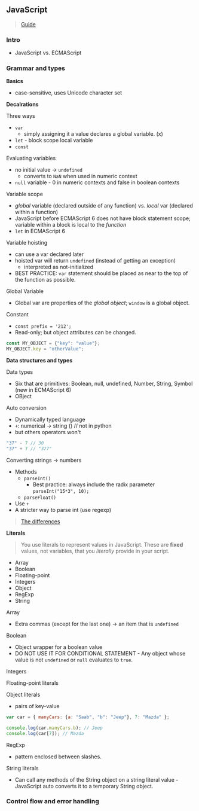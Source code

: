## JavaScript

> [Guide](https://developer.mozilla.org/en-US/docs/Web/JavaScript/Guide)

### Intro

* JavaScript vs. ECMAScript


### Grammar and types

**Basics**

* case-sensitive, uses Unicode character set 

**Decalrations**

Three ways

* `var`
  * simply assigning it a value declares a global variable. (x)
* `let` - block scope local variable
* `const`

Evaluating variables

* no initial value -> `undefined`
  * converts to `NaN` when used in numeric context
* `null` variable - 0 in numeric contexts and false in boolean contexts

Variable scope

* *global* variable (declared outside of any function) vs. *local* var (declared within a function)
* JavaScript before ECMAScript 6 does not have block statement scope; variable within a block is local to the *function*
* `let` in ECMAScript 6

Variable hoisting

* can use a var declared later
* hoisted var will return `undefined` (instead of getting an exception)
  * interpreted as not-initialized
* BEST PRACTICE: `var` statement should be placed as near to the top of the function as possible.

Global Variable

* Global var are properties of the *global object*; `window` is a global object.


Constant

* `const prefix = '212';`
* Read-only; but object attributes can be changed.

```javascript
const MY_OBJECT = {"key": "value"};
MY_OBJECT.key = "otherValue";
```

**Data structures and types**

Data types

* Six that are primitives: Boolean, null, undefined, Number, String, Symbol (new in ECMAScript 6)
* OBject

Auto conversion

* Dynamically typed language
* `+`: numerical -> string () // not in python
* but others operators won't

```javascript
"37" - 7 // 30
"37" + 7 // "377"
```

Converting strings -> numbers

* Methods
  * `parseInt()`
    * Best practice: always include the radix parameter `parseInt("15*3", 10);`
  * `parseFloat()`
* Use `+`
* A stricter way to parse int (use regexp)

> [The differences](http://stackoverflow.com/questions/175739/is-there-a-built-in-way-in-javascript-to-check-if-a-string-is-a-valid-number)

**Literals**

> You use literals to represent values in JavaScript. These are **fixed** values, not variables, that you *literally* provide in your script. 

* Array
* Boolean
* Floating-point
* Integers
* Object
* RegExp
* String

Array

* Extra commas (except for the last one) -> an item that is `undefined`

Boolean

* Object wrapper for a boolean value
* DO NOT USE IT FOR CONDITIONAL STATEMENT - Any object whose value is not `undefined` or `null` evaluates to `true`.

Integers

Floating-point literals

Object literals

* pairs of key-value

```javascript
var car = { manyCars: {a: "Saab", "b": "Jeep"}, 7: "Mazda" };

console.log(car.manyCars.b); // Jeep
console.log(car[7]); // Mazda
```

RegExp

* pattern enclosed between slashes.

String literals

* Can call any methods of the String object on a string literal value - JavaScript auto converts it to a temporary String object.


### Control flow and error handling
